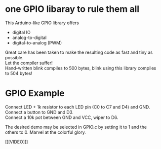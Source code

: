 # one GPIO libaray to rule them all

This Arduino-like GPIO library offers
 * digital IO
 * analog-to-digital
 * digital-to-analog (PWM)

Great care has been taken to make the resulting code as fast and tiny as possible.  
Let the compiler suffer!  
Hand-written blink compiles to 500 bytes, blink using this library compiles to 504 bytes!  

# GPIO Example

Connect LED + 1k resistor to each LED pin (C0 to C7 and D4) and GND.  
Connect a button to GND and D3.  
Connect a 10k pot between GND and VCC, wiper to D6.  

The desired demo may be selected in GPIO.c by setting it to 1 and the others to 0.
Marvel at the colorful glory.  

[[[VIDEO]]]
